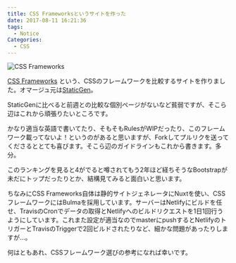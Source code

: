 ```yaml
---
title: CSS Frameworksというサイトを作った
date: 2017-08-11 16:21:36
tags:
  - Notice
Categories:
  - CSS
---
```


![CSS Frameworks](/images/css-frameworks.png)

[CSS Frameworks](https://css-frameworks.unsweets.net)
という、CSSのフレームワークを比較するサイトを作りました。オマージュ元は[StaticGen](https://www.staticgen.com)。

<!-- more -->

StaticGenに比べると前週との比較な個別ページがないなど貧弱ですが、そこら辺はこれから頑張りたいところです。

かなり適当な英語で書いてたり、そもそもRulesがWIPだったり、このフレームワーク載ってないよ！というのがあると思いますが、Forkしてプルリクを送ってくださるととても喜びます。そこら辺のガイドラインもこれから書きます。多分。

このランキングを見ると4がでると噂されてもう2年ほど経ちそうなBootstrapが未だにトップだったりとか、結構見てみると面白いと思います。

ちなみにCSS Frameworks自体は静的サイトジェネレータにNuxtを使い、CSSフレームワークにはBulmaを採用しています。サーバーはNetlifyにビルドを任せ、TravisのCronでデータの取得とNetlifyへのビルドリクエストを1日1回行うようにしています。これまた設定が適当なのでmasterにpushするとNetlifyのトリガーとTravisのTriggerで2回ビルドされたりなど、細かな問題があったりしますが…。

何はともあれ、CSSフレームワーク選びの参考になれば幸いです。
